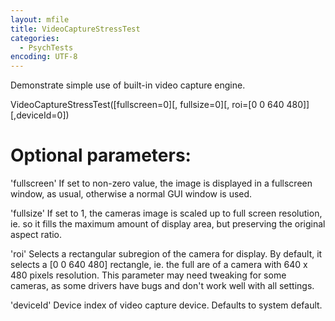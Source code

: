 ```yaml
---
layout: mfile
title: VideoCaptureStressTest
categories:
  - PsychTests
encoding: UTF-8
---
```


Demonstrate simple use of built-in video capture engine.

VideoCaptureStressTest([fullscreen=0][, fullsize=0][, roi=[0 0 640 480]][,deviceId=0])

# Optional parameters:

'fullscreen' If set to non-zero value, the image is displayed in a
fullscreen window, as usual, otherwise a normal GUI window is used.

'fullsize' If set to 1, the cameras image is scaled up to full screen
resolution, ie. so it fills the maximum amount of display area, but
preserving the original aspect ratio.

'roi' Selects a rectangular subregion of the camera for display. By
default, it selects a [0 0 640 480] rectangle, ie. the full are of a
camera with 640 x 480 pixels resolution. This parameter may need tweaking
for some cameras, as some drivers have bugs and don't work well with all
settings.

'deviceId' Device index of video capture device. Defaults to system default.
